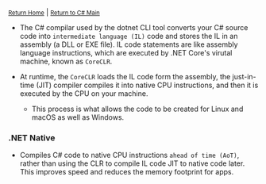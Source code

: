 <small>[Return Home](../../README.md)</small> | <small>[Return to C# Main](index.md)</small>

* The C# compilar used by the dotnet CLI tool converts your C# source code into `intermediate language (IL)` code and stores the IL in an assembly (a DLL or EXE file). IL code statements are like assembly language instructions, which are executed by .NET Core's virutal machine, known as `CoreCLR`.

* At runtime, the `CoreCLR` loads the IL code form the assembly, the just-in-time (JIT) compiler compiles it into native CPU instructions, and then it is executed by the CPU on your machine. 
    * This process is what allows the code to be created for Linux and macOS as well as Windows. 

### .NET Native
* Compiles C# code to native CPU instructions `ahead of time (AoT)`, rather than using the CLR to compile IL code JIT to native code later. This improves speed and reduces the memory footprint for apps. 